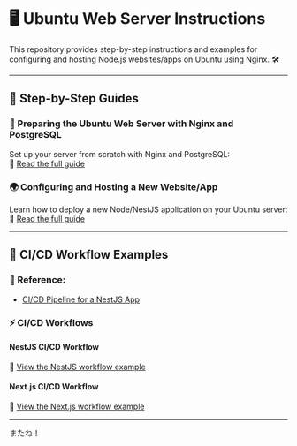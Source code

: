 # 🖥️ Ubuntu Web Server Instructions  

This repository provides step-by-step instructions and examples for configuring and hosting Node.js websites/apps on Ubuntu using Nginx. 🛠️  

---

## 📖 Step-by-Step Guides  

### 🔧 Preparing the Ubuntu Web Server with Nginx and PostgreSQL  
Set up your server from scratch with Nginx and PostgreSQL:  
📄 [Read the full guide](https://github.com/LeanZo/UbuntuWebServerInstructions/blob/main/ConfiguringUbuntuWebServer.md)  

### 🌍 Configuring and Hosting a New Website/App  
Learn how to deploy a new Node/NestJS application on your Ubuntu server:  
📄 [Read the full guide](https://github.com/LeanZo/UbuntuWebServerInstructions/blob/main/ConfiguringNewWebsite.md)  

---

## 🚀 CI/CD Workflow Examples  

### 📌 Reference:  
- [CI/CD Pipeline for a NestJS App](https://web.archive.org/web/20250128020342/https://medium.com/@ghaith.arfaoui34/ci-cd-pipeline-for-a-nest-js-83149c3f9ece)  

### ⚡ CI/CD Workflows  

#### NestJS CI/CD Workflow  
📄 [View the NestJS workflow example](https://github.com/LeanZo/UbuntuWebServerInstructions/blob/main/NestJsWorkflowExample.yml)  

#### Next.js CI/CD Workflow  
📄 [View the Next.js workflow example](https://github.com/LeanZo/UbuntuWebServerInstructions/blob/main/NextJsWorkflowExample.yml)  

---

またね！

